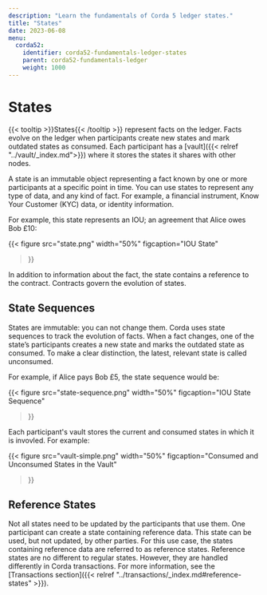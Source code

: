 ```yaml
---
description: "Learn the fundamentals of Corda 5 ledger states."
title: "States"
date: 2023-06-08
menu:
  corda52:
    identifier: corda52-fundamentals-ledger-states
    parent: corda52-fundamentals-ledger
    weight: 1000
---
```


# States

{{< tooltip >}}States{{< /tooltip >}} represent facts on the ledger. Facts evolve on the ledger when participants create new states and mark outdated states as consumed. Each participant has a [vault]({{< relref "../vault/_index.md">}}) where it stores the states it shares with other nodes.

A state is an immutable object representing a fact known by one or more participants at a specific point in time. You can use states to represent any type of data, and any kind of fact. For example, a financial instrument, Know Your Customer (KYC) data, or identity information.

For example, this state represents an IOU; an agreement that Alice owes Bob £10:

{{< 
  figure
	 src="state.png"
     width="50%"
	 figcaption="IOU State"
>}}

In addition to information about the fact, the state contains a reference to the contract. Contracts govern the evolution of states.

## State Sequences

States are immutable: you can not change them. Corda uses state sequences to track the evolution of facts. When a fact changes, one of the state’s participants creates a new state and marks the outdated state as consumed. To make a clear distinction, the latest, relevant state is called unconsumed.

For example, if Alice pays Bob £5, the state sequence would be:

{{< 
  figure
	 src="state-sequence.png"
     width="50%"
	 figcaption="IOU State Sequence"
>}}

Each participant's vault stores the current and consumed states in which it is invovled. For example:

{{< 
  figure
	 src="vault-simple.png"
     width="50%"
	 figcaption="Consumed and Unconsumed States in the Vault"
>}}

## Reference States
Not all states need to be updated by the participants that use them. One participant can create a state containing reference data. This state can be used, but not updated, by other parties. For this use case, the states containing reference data are referred to as reference states. Reference states are no different to regular states. However, they are handled differently in Corda transactions. For more information, see the [Transactions section]({{< relref "../transactions/_index.md#reference-states" >}}).